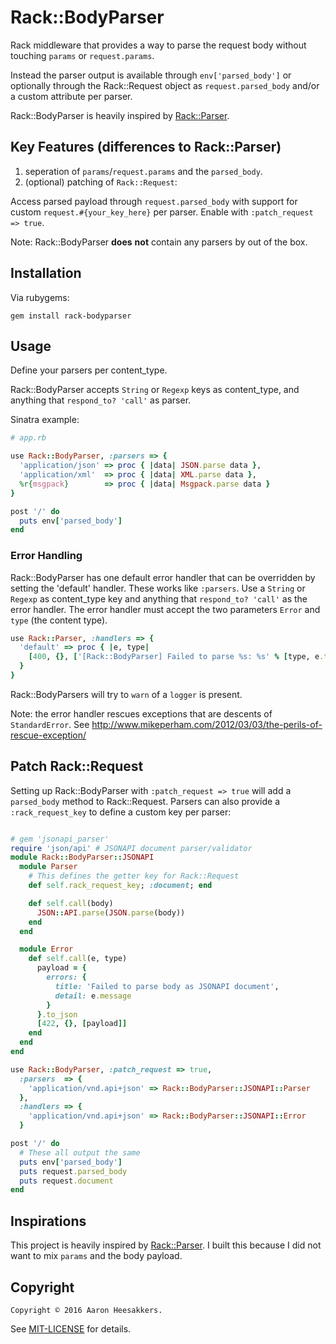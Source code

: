 # Rack::BodyParser #

Rack middleware that provides a way to parse the request body without touching 
`params` or `request.params`. 


Instead the parser output is available through `env['parsed_body']` or 
optionally through the Rack::Request object as `request.parsed_body` and/or 
a custom attribute per parser.

Rack::BodyParser is heavily inspired by 
[Rack::Parser](https://github.com/achiu/rack-parser).

## Key Features (differences to Rack::Parser) ##

1. seperation of `params`/`request.params` and the `parsed_body`.
1. (optional) patching of `Rack::Request`:

  Access parsed payload through `request.parsed_body` with support 
  for custom `request.#{your_key_here}` per parser. 
  Enable with `:patch_request => true`.

Note: Rack::BodyParser **does** **not** contain any parsers by out of the box.

## Installation ##

Via rubygems:

`gem install rack-bodyparser`

## Usage ##

Define your parsers per content_type. 

Rack::BodyParser accepts `String` or `Regexp` keys as content_type, 
and anything that `respond_to? 'call'` as parser.

Sinatra example:

```ruby
# app.rb

use Rack::BodyParser, :parsers => { 
  'application/json' => proc { |data| JSON.parse data },
  'application/xml'  => proc { |data| XML.parse data },
  %r{msgpack}        => proc { |data| Msgpack.parse data }
}

post '/' do
  puts env['parsed_body']
end
```

### Error Handling ###

Rack::BodyParser has one default error handler that can be overridden by 
setting the 'default' handler. These works like `:parsers`. Use a `String` or 
`Regexp` as content_type key and anything that `respond_to? 'call'` as the
error handler. The error handler must accept the two parameters 
`Error` and `type` (the content type).

```ruby
use Rack::Parser, :handlers => {
  'default' => proc { |e, type| 
    [400, {}, ['[Rack::BodyParser] Failed to parse %s: %s' % [type, e.to_s]]] 
  }
}
```

Rack::BodyParsers will try to `warn` of a `logger` is present.

Note: the error handler rescues exceptions that are descents of `StandardError`. 
See http://www.mikeperham.com/2012/03/03/the-perils-of-rescue-exception/

## Patch Rack::Request ##

Setting up Rack::BodyParser with `:patch_request => true` will add
a `parsed_body` method to Rack::Request. Parsers can also provide a
`:rack_request_key` to define a custom key per parser:

```ruby

# gem 'jsonapi_parser'
require 'json/api' # JSONAPI document parser/validator
module Rack::BodyParser::JSONAPI
  module Parser
    # This defines the getter key for Rack::Request
    def self.rack_request_key; :document; end

    def self.call(body)
      JSON::API.parse(JSON.parse(body))
    end
  end

  module Error
    def self.call(e, type)
      payload = {
        errors: {
          title: 'Failed to parse body as JSONAPI document',
          detail: e.message
        }
      }.to_json
      [422, {}, [payload]]
    end
  end
end

use Rack::BodyParser, :patch_request => true,
  :parsers  => { 
    'application/vnd.api+json' => Rack::BodyParser::JSONAPI::Parser
  },
  :handlers => {
    'application/vnd.api+json' => Rack::BodyParser::JSONAPI::Error
  }

post '/' do
  # These all output the same
  puts env['parsed_body']
  puts request.parsed_body
  puts request.document
end
```

## Inspirations ##

This project is heavily inspired by [Rack::Parser](https://github.com/achiu/rack-parser). I built
this because I did not want to mix `params` and the body payload.

## Copyright

`Copyright © 2016 Aaron Heesakkers.`

See [MIT-LICENSE](https://github.com/aars/rack-bodyparser/blob/master/MIT-LICENSE) for details.

